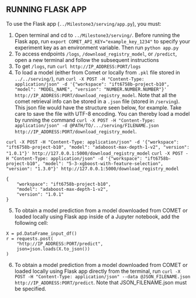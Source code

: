 <!-- Improved compatibility of back to top link: See: https://github.com/othneildrew/Best-README-Template/pull/73 -->
<a name="readme-top"></a>

<!-- CONTRIBUTING -->
## RUNNING FLASK APP

To use the Flask app (`../Milestone3/serving/app.py`), you must:

1. Open terminal and cd to `../Milestone3/serving/`. Before running the Flask app, run `export COMET_API_KEY="example_key_1234"` to specify your experiment key as an environment variable. Then run `python app.py`
2. To access endpoints `/logs`, `/download_registry_model`, or `/predict`, open a new terminal and follow the subsequent instructions
3. To get `/logs`, run `curl http://IP_ADDRESS:PORT/logs`
4. To load a model (either from Comet or locally from `.pkl` file stored in `../../serving/`), run `curl -X POST -H "Content-Type: application/json" -d '{"workspace": "ift6758b-project-b10", "model": "MODEL_NAME", "version": "NUMBER.NUMBER.NUMBER"}' http://IP_ADDRESS:PORT/download_registry_model`. Note that all the comet retrieval info can be stored in a `.json` file (stored in `/serving`). This json file would have the structure seen below, for example. Take care to save the file with UTF-8 encoding. You can thereby load a model by running the command `curl -X POST -H "Content-Type: application/json" -d @PATH/TO/.../serving/FILENAME.json http://IP_ADDRESS:PORT/download_registry_model`. 

`curl -X POST -H "Content-Type: application/json" -d '{"workspace": "ift6758b-project-b10", "model": "adaboost-max-depth-1-v2", "version": "1.0.1"}' http://127.0.0.1:5000/download_registry_model`
`curl -X POST -H "Content-Type: application/json" -d '{"workspace": "ift6758b-project-b10", "model": "5-3-xgboost-with-feature-selection", "version": "1.3.0"}' http://127.0.0.1:5000/download_registry_model`
```
{
    "workspace": "ift6758b-project-b10",
    "model": "adaboost-max-depth-1-v2",
    "version": "1.0.1"
}
```
5. To obtain a model prediction from a model downloaded from COMET or loaded locally using Flask app inside of a Jupyter notebook, add the following cell:
```
X = pd.DataFrame_input_df()
r = requests.post(
    "http://IP_ADDRESS:PORT/predict", 
    json=json.loads(X.to_json())
)
```
6. To obtain a model prediction from a model downloaded from COMET or loaded locally using Flask app directly from the terminal, run `curl -X POST -H "Content-Type: application/json" --data @JSON_FILENAME.json http://IP_ADDRESS:PORT/predict`. Note that JSON_FILENAME.json must be specified. 
